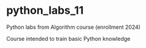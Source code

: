 # python_labs_11

Python labs from Algorithm course (enrollment 2024)

Course intended to train basic Python knowledge
